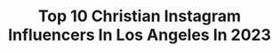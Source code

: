 ---
title: Top 10 Christian Instagram Influencers In Los Angeles In 2023
description: >-
  Find top christian Instagram influencers in Los Angeles in 2023. Most popular hashtags: #losangeles #california #christian.
platform: Instagram
hits: 71
text_top: See the best Instagram profiles on inBeat.
text_bottom: inBeat holds 71 Instagram influencers like this in Los Angeles, United States for you to collaborate.
profiles:
  - username: "biblesandcoffee"
    fullname: >-
      Bibles x Coffee | Jesus + Art
    bio: >-
      May your coffee be strong & your faith be stronger © ☕️ Just a mom keepin’ it real, drinking coffee, making all the things while chasin’ Theo 🤍
    location: "United States"
    followers: 111682
    engagement: 288
    commentsToLikes: 0.060530
    id: ck5q1d9z4afzp0i11ul3qhfsf
    verified: false
    hashtags: "#typography, #journey, #design, #lettered"
  - username: "tellemwatson"
    fullname: >-
      Christopher Watson
    bio: >-
      #livelife 🇭🇹 Jahaitian-American Artist 🇯🇲 “The Sweetest Thing [Remix]” out now! Lyric video on YouTube! 🌹 @listentoyourheartabc 🎶 🌴Los Angeles🌴
    location: "United States"
    followers: 76222
    engagement: 168
    commentsToLikes: 0.043844
    id: ckaoxdnk3ctgv0i780xzge7py
    verified: false
    hashtags: "#gobucs, #losangelesmusic, #blackmodels, #love"
  - username: "adwinbrown"
    fullname: >-
      A D W I N  B R O W N
    bio: >-
      Chasing Dreams 🏃🏾‍♂️| Los Angeles, CA📍 Actor | Creative ✨ [Dog]Daddy.
    location: "United States"
    followers: 12807
    engagement: 506
    commentsToLikes: 0.054008
    id: ck6to0wecbh9x0j7168ilyl4j
    verified: true
    hashtags: "#70shalloween, #blessed, #swipe, #dogsofinstagram"
  - username: "mandalynncarlson"
    fullname: >-
      Mandalynn Carlson - Actress
    bio: >-
      Lovable Award-Winning Redhead Acting | Faith | Education | Fashion | Phil 4:13 📍Los Angeles, CA #engaged to @pat_sly 💍💕 Why you recognize me👇🏼
    location: "United States"
    followers: 79922
    engagement: 68
    commentsToLikes: 0.051960
    id: ck14hfht1a2ah0i19f7cpy9w7
    verified: true
    hashtags: "#laactress, #weddingplanning, #fiance, #labloggers"
  - username: "puerilemind"
    fullname: >-
      Christian Smiley
    bio: >-
      You’ll realize it someday. Los Angeles.
    location: "United States"
    followers: 8325
    engagement: 438
    commentsToLikes: 0.055258
    id: ckaoqlot1ja530i787cizclkm
    verified: false
    hashtags: "#120film"
  - username: "peytonfishel"
    fullname: >-
      PEYTON FISHEL
    bio: >-
      los angeles info@threesixtysociety.com
    location: "United States"
    followers: 15060
    engagement: 345
    commentsToLikes: 0.066289
    id: ck5zzk0mnbvl60i14vsyyhw24
    verified: false
    hashtags: "#alo, #fashionblogger, #losangeles, #pinterestinspo"
  - username: "jennifercallahan"
    fullname: >-
      Jennifer Callahan • love lulu
    bio: >-
      ◦ based in Los Angeles ◦ mindful creative + encouraging blogger ◦ christian, wellness, clean living ◦ read How to Pursue Your Purpose— Part 2, below!
    location: "United States"
    followers: 15961
    engagement: 227
    commentsToLikes: 0.128813
    id: ck8swmlblejgs0j7839ebf2s4
    verified: false
    hashtags: "#lunya, #gifted, #sustainablesummer, #samesamebutdifferent"
  - username: "mattpare"
    fullname: >-
      Matt Paré
    bio: >-
      discount bin christian bale 🎥 social producer @uninterrupted ⚾️ former pro catcher @sfgiants 📍 los angeles, ca @nofiltermanagement
    location: "United States"
    followers: 9034
    engagement: 619
    commentsToLikes: 0.061528
    id: ck5hqv7rdts4k0i11hby9j9bo
    verified: true
    hashtags: "#sports, #baseball, #baseballlife, #comedy"
  - username: "elizabethhales"
    fullname: >-
      Elizabeth Hales
    bio: >-
      🎥 Actress in Los Angeles ☀️ 👗 Soft as silk, strong as a kettle bell 💪 Living on the corner of memory lane & future freeway.
    location: "United States"
    followers: 29992
    engagement: 46
    commentsToLikes: 0.101520
    id: ck6u4vwb5633z0j71gxwl55i4
    verified: false
    hashtags: "#vintage, #film, #california, #utah"
  - username: "manu_farrarons_tattoos"
    fullname: >-
      Manu Farrarons
    bio: >-
      • Tattoo Artist - Los Angeles • Air Tahiti Nui ambassador • Original creator of the feminine Tahitian flowy style • Polynesian tattoo from Tahiti
    location: "United States"
    followers: 32853
    engagement: 84
    commentsToLikes: 0.029296
    id: ck5zvlqyz4h4b0i14s3yziryw
    verified: false
    hashtags: "#manufarraronsstyle, #manaotattoola, #polynesiantattoo, #tahiti"
---